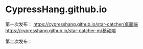 # CypressHang.github.io 
第一次发布： 
https://cypresshang.github.io/star-catcher/桌面端
https://cypresshang.github.io/star-catcher-m/移动端

第二次发布：
